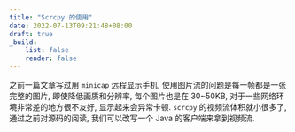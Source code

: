 ```yaml
---
title: "Scrcpy 的使用"
date: 2022-07-13T09:21:48+08:00
draft: true
_build:
    list: false
    render: false
---
```


之前一篇文章写过用 `minicap` 远程显示手机, 使用图片流的问题是每一帧都是一张完整的图片, 即使降低画质和分辨率, 每个图片也是在 30~50KB, 对于一些网络环境非常差的地方很不友好, 显示起来会异常卡顿. `scrcpy` 的视频流体积就小很多了, 通过之前对源码的阅读, 我们可以改写一个 Java 的客户端来拿到视频流.
